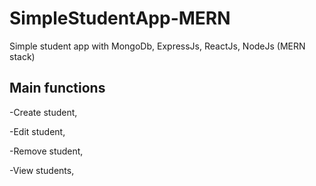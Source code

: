 # SimpleStudentApp-MERN
Simple student app with MongoDb, ExpressJs, ReactJs, NodeJs (MERN stack)

## Main functions
-Create student,

-Edit student,

-Remove student,

-View students,
